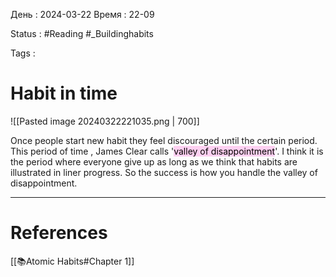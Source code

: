 День : 2024-03-22 
Время : 22-09

Status : #Reading  #_Buildinghabits 

Tags :

# Habit in time

![[Pasted image 20240322221035.png | 700]]

Once people start new habit they feel discouraged until the certain period. This period of time ,
James Clear  calls '<mark style="background: #FFB8EBA6;">valley of disappointment</mark>'. I think it is the period where everyone give up as long as we think that habits are illustrated in liner progress. So the success is how you handle the valley of disappointment.


---
# References
[[📚Atomic Habits#Chapter 1]]